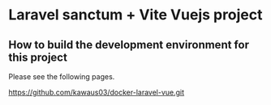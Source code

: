 # Laravel sanctum + Vite Vuejs project
## How to build the development environment for this project

Please see the following pages.  

https://github.com/kawaus03/docker-laravel-vue.git
